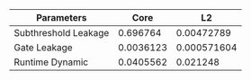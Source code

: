 | Parameters | Core | L2 |
| --- | --- | --- |
| Subthreshold Leakage | 0.696764 | 0.00472789 |
| Gate Leakage | 0.0036123 | 0.000571604 |
| Runtime Dynamic | 0.0405562 | 0.021248 |
